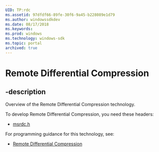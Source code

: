 ```yaml
---
UID: TP:rdc
ms.assetid: 97dfdf66-89fe-30f6-9a45-b228089e1d79
ms.author: windowssdkdev
ms.date: 08/17/2018
ms.keywords: 
ms.prod: windows
ms.technology: windows-sdk
ms.topic: portal
archived: true
---
```


# Remote Differential Compression

## -description

Overview of the Remote Differential Compression technology.

To develop Remote Differential Compression, you need these headers:

 * [msrdc.h](../msrdc/index.md)

For programming guidance for this technology, see:
* [Remote Differential Compression](/previous-versions/windows/desktop/rdc)

